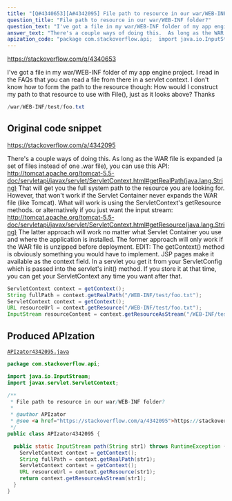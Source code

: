 ```yaml
---
title: "[Q#4340653][A#4342095] File path to resource in our war/WEB-INF folder?"
question_title: "File path to resource in our war/WEB-INF folder?"
question_text: "I've got a file in my war/WEB-INF folder of my app engine project. I read in the FAQs that you can read a file from there in a servlet context. I don't know how to form the path to the resource though: How would I construct my path to that resource to use with File(), just as it looks above? Thanks"
answer_text: "There's a couple ways of doing this.  As long as the WAR file is expanded (a set of files instead of one .war file), you can use this API: http://tomcat.apache.org/tomcat-5.5-doc/servletapi/javax/servlet/ServletContext.html#getRealPath(java.lang.String) That will get you the full system path to the resource you are looking for.  However, that won't work if the Servlet Container never expands the WAR file (like Tomcat).  What will work is using the ServletContext's getResource methods. or alternatively if you just want the input stream: http://tomcat.apache.org/tomcat-5.5-doc/servletapi/javax/servlet/ServletContext.html#getResource(java.lang.String) The latter approach will work no matter what Servlet Container you use and where the application is installed.  The former approach will only work if the WAR file is unzipped before deployment. EDIT: The getContext() method is obviously something you would have to implement.  JSP pages make it available as the context field.  In a servlet you get it from your ServletConfig which is passed into the servlet's init() method.  If you store it at that time, you can get your ServletContext any time you want after that."
apization_code: "package com.stackoverflow.api;  import java.io.InputStream; import javax.servlet.ServletContext;  /**  * File path to resource in our war/WEB-INF folder?  *  * @author APIzator  * @see <a href=\"https://stackoverflow.com/a/4342095\">https://stackoverflow.com/a/4342095</a>  */ public class APIzator4342095 {    public static InputStream path(String str1) throws RuntimeException {     ServletContext context = getContext();     String fullPath = context.getRealPath(str1);     ServletContext context = getContext();     URL resourceUrl = context.getResource(str1);     return context.getResourceAsStream(str1);   } }"
---
```


https://stackoverflow.com/q/4340653

I&#x27;ve got a file in my war/WEB-INF folder of my app engine project. I read in the FAQs that you can read a file from there in a servlet context. I don&#x27;t know how to form the path to the resource though:
How would I construct my path to that resource to use with File(), just as it looks above?
Thanks


```java
/war/WEB-INF/test/foo.txt
```


## Original code snippet

https://stackoverflow.com/a/4342095

There&#x27;s a couple ways of doing this.  As long as the WAR file is expanded (a set of files instead of one .war file), you can use this API:
http://tomcat.apache.org/tomcat-5.5-doc/servletapi/javax/servlet/ServletContext.html#getRealPath(java.lang.String)
That will get you the full system path to the resource you are looking for.  However, that won&#x27;t work if the Servlet Container never expands the WAR file (like Tomcat).  What will work is using the ServletContext&#x27;s getResource methods.
or alternatively if you just want the input stream:
http://tomcat.apache.org/tomcat-5.5-doc/servletapi/javax/servlet/ServletContext.html#getResource(java.lang.String)
The latter approach will work no matter what Servlet Container you use and where the application is installed.  The former approach will only work if the WAR file is unzipped before deployment.
EDIT:
The getContext() method is obviously something you would have to implement.  JSP pages make it available as the context field.  In a servlet you get it from your ServletConfig which is passed into the servlet&#x27;s init() method.  If you store it at that time, you can get your ServletContext any time you want after that.

```java
ServletContext context = getContext();
String fullPath = context.getRealPath("/WEB-INF/test/foo.txt");
ServletContext context = getContext();
URL resourceUrl = context.getResource("/WEB-INF/test/foo.txt");
InputStream resourceContent = context.getResourceAsStream("/WEB-INF/test/foo.txt");
```

## Produced APIzation

[`APIzator4342095.java`](https://github.com/pasqualesalza/apization-temp-data/raw/master/apizations/java/APIzator4342095.java)

```java
package com.stackoverflow.api;

import java.io.InputStream;
import javax.servlet.ServletContext;

/**
 * File path to resource in our war/WEB-INF folder?
 *
 * @author APIzator
 * @see <a href="https://stackoverflow.com/a/4342095">https://stackoverflow.com/a/4342095</a>
 */
public class APIzator4342095 {

  public static InputStream path(String str1) throws RuntimeException {
    ServletContext context = getContext();
    String fullPath = context.getRealPath(str1);
    ServletContext context = getContext();
    URL resourceUrl = context.getResource(str1);
    return context.getResourceAsStream(str1);
  }
}

```